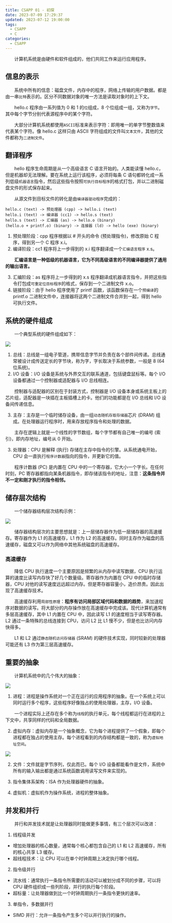 ```yaml
---
title: CSAPP 01 - 初探
date: 2023-07-09 17:29:37
updated: 2023-07-12 19:00:00
tags:
  - CSAPP
  - C
categories:
  - CSAPP
---
```


&emsp;&emsp;计算机系统是由硬件和软件组成的，他们共同工作来运行应用程序。

<!-- more -->

## 信息的表示

&emsp;&emsp;系统中所有的信息：磁盘文件，内存中的程序，网络上传输的用户数据。都是由一串`比特`表示的。区分不同数据对象的唯一方法是读取对象时的上下文。

&emsp;&emsp;hello.c 程序由一系列值为 0 和 1 的`位`组成，8 个位组成一组，又称为`字节`。其中每个字节分别代表源程序中的某个字符。

&emsp;&emsp;大部分计算机系统都使用`ASCII`标准来表示字符：即用唯一的单字节整数值来代表某个字符。像 hello.c 这样只由 ASCII 字符组成的文件叫`文本文件`，其他的文件都称为`二进制文件`。

## 翻译程序

&emsp;&emsp;hello 程序生命周期是从一个高级语言 C 语言开始的。人类能读懂 hello.c，但是机器却无法理解。要在系统上运行该程序，必须将每条 C 语句都转化成一系列低级`机器语言`指令，然后这些指令按照`可执行目标程序`的格式打包，并以二进制磁盘文件的形式保存起来。

&emsp;&emsp;从源文件到目标文件的转化是由`编译器驱动程序`完成的：

```
hello.c (text) -> 预处理器 (cpp) -> hello.i (text)
hello.i (text) -> 编译器 (cc1) -> hello.s (text)
hello.s (text) -> 汇编器 (as) -> hello.o (binary)
(hello.o + printf.o) (binary) -> 连接器 (ld) -> hello (exe) (binary)
```

1. 预处理阶段：cpp 程序根据以 # 开头的命令 (预处理指令)，修改原始 C 程序，得到另一个 C 程序 x.i。
2. 编译阶段：cc1 程序将上一步得到的 x.i 程序翻译成一个`汇编语言程序` x.s。

&emsp;&emsp;**汇编语言是一种低级的机器语言，它为不同高级语言的不同编译器提供了通用的输出语言。**

3. 汇编阶段：as 程序将上一步得到的 x.s 程序翻译成机器语言指令，并把这些指令打包成`可重定位目标程序`的格式，保存到一个二进制文件 x.o。
4. 链接阶段：由于 hello 程序使用了 printf 函数，该函数保存在一个`预编译`的 printf.o 二进制文件中，连接器将这两个二进制文件合并到一起，得到 hello 可执行文件。

## 系统的硬件组成

&emsp;&emsp;一个典型系统的硬件组成如下：

![](01.png)

1. 总线：总线是一组电子管道，携带信息字节并负责在各个部件间传递。总线通常被设计成传送定长的字节块，称为字，字长取决于系统参数，一般是 8 (64 位系统)。
2. I/O 设备：I/O 设备是系统与外界交互的联系通道，包括键盘鼠标等。每个 I/O 设备都通过一个控制器或适配器与 I/O 总线相连。

&emsp;&emsp;控制器与适配器的区别在于封装方式，控制器是 I/O 设备本身或系统主板上的芯片组，适配器是一块插在主板插槽上的卡。他们的功能都是在 I/O 总线和 I/O 设备间传递信息。

3. 主存：主存是一个临时储存设备，由一组`动态随机存取存储器`芯片 (DRAM) 组成。在处理器运行程序时，用来存放程序指令和处理的数据。

&emsp;&emsp;主存在逻辑上就是一个线性的字节数组，每个字节都有自己唯一的编号 (索引)，即内存地址，编号从 0 开始。

3. 处理器：CPU 是解释 (执行) 存储在主存中指令的引擎。从系统通电开始，CPU 会一直执行`程序计数器`指向的指令，并更新它的值。

&emsp;&emsp;程序计数器 (PC) 是内置在 CPU 中的一个寄存器，它大小一个字长。在任何时刻，PC 寄存器都指向某条机器指令，即存储该指令的地址，注意：**这条指令并不一定和刚才执行的指令相邻。**

## 储存层次结构

&emsp;&emsp;一个储存器结构层次结构示例：

![](02.png)

&emsp;&emsp;储存器结构层次的主要思想就是：上一层储存器作为低一层储存器的高速缓存。寄存器作为 L1 的高速缓存，L1 作为 L2 的高速缓存。同时主存作为磁盘的高速缓存，磁盘又可以作为网络中其他系统磁盘的高速缓存。

### 高速缓存

&emsp;&emsp;降低 CPU 执行速度一个主要原因是频繁的从内存中读写数据，CPU 执行运算的速度比读写内存快了好几个数量级。寄存器作为内置在 CPU 中的临时存储器，CPU 对他的读写速度远远超过内存。但是寄存器容量小，造价昂贵。因此出现了高速缓存技术。

&emsp;&emsp;高速缓存利用`局部性原理`：**程序有访问局部区域代码和数据的趋势**，来加速程序对数据的读写。将大部分的内存操作放在高速缓存中完成该。现代计算机通常有多层高速缓存，其中 L1 内置在 CPU 中，因此读写 L1 的速度相当于读写寄存器。L2 通过一条特殊的总线连接到 CPU，访问 L2 比 L1 慢不少，但是也比访问内存快得多。

&emsp;&emsp;L1 和 L2 通过`静态随机访问存储器` (SRAM) 的硬件技术实现，同时较新的处理器可能还有 L3 作为第三层高速缓存。

## 重要的抽象

&emsp;&emsp;计算机系统中的几个伟大的抽象：

![](03.png)

1. 进程：进程是操作系统对一个正在运行的应用程序的抽象。在一个系统上可以同时运行多个程序，这些程序好像独占的使用处理器，主存，I/O 设备。

&emsp;&emsp;一个进程实际上还存在多个称为`线程`的执行单元，每个线程都运行在进程的上下文中，共享同样的代码和全局数据。

2. 虚拟内存：虚拟内存是一个抽象概念，它为每个进程提供了一个假象，即每个进程都在独占的使用主存。每个进程看到的内存结构都是一致的，称为`虚拟地址空间`。

![](04.png)

2. 文件：文件就是字节序列，仅此而已。每个 I/O 设备都能看作是文件，系统中所有的输入输出都是通过系统函数调用读写文件来实现的。

3. 指令集体系架构：ISA 作为处理器硬件的抽象。

4. 虚拟机：虚拟机作为操作系统，进程的整体抽象。

## 并发和并行

&emsp;&emsp;并行和并发技术就是让处理器同时能做更多事情，有三个层次可以改进：

1. 线程级并发

* 增加处理器的核心数量，通常每个核心都包含自己的 L1 和 L2 高速缓存，所有的核心共享 L3 缓存。
* 超线程技术：让 CPU 可以在单个时钟周期上决定执行哪个线程。

2. 指令级并行

* 流水线：通常执行一条指令所需要的活动可以被划分成不同的步骤，可以将 CPU 硬件组织成一些列阶段，并行的执行每个阶段。
* 超标量：让处理器做到比一个时钟周期执行一条指令更快的速率。

3. 单指令，多数据并行

* SIMD 并行：允许一条指令产生多个可以并行执行的操作。

